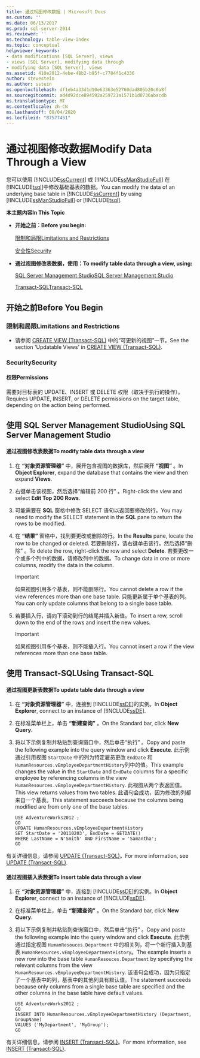```yaml
---
title: 通过视图修改数据 | Microsoft Docs
ms.custom: ''
ms.date: 06/13/2017
ms.prod: sql-server-2014
ms.reviewer: ''
ms.technology: table-view-index
ms.topic: conceptual
helpviewer_keywords:
- data modifications [SQL Server], views
- views [SQL Server], modifying data through
- modifying data [SQL Server], views
ms.assetid: 410e2812-4ebe-48b2-b95f-c7784f1c4336
author: stevestein
ms.author: sstein
ms.openlocfilehash: df1eb4a33d1d10e63363e52760dad805b20c0a8f
ms.sourcegitcommit: ad4d92dce894592a259721a1571b1d8736abacdb
ms.translationtype: MT
ms.contentlocale: zh-CN
ms.lasthandoff: 08/04/2020
ms.locfileid: "87577451"
---
```

# <a name="modify-data-through-a-view"></a><span data-ttu-id="3b8d0-102">通过视图修改数据</span><span class="sxs-lookup"><span data-stu-id="3b8d0-102">Modify Data Through a View</span></span>
  <span data-ttu-id="3b8d0-103">您可以使用 [!INCLUDE[ssCurrent](../../includes/sscurrent-md.md)] 或 [!INCLUDE[ssManStudioFull](../../includes/ssmanstudiofull-md.md)] 在 [!INCLUDE[tsql](../../includes/tsql-md.md)]中修改基础基表的数据。</span><span class="sxs-lookup"><span data-stu-id="3b8d0-103">You can modify the data of an underlying base table in [!INCLUDE[ssCurrent](../../includes/sscurrent-md.md)] by using [!INCLUDE[ssManStudioFull](../../includes/ssmanstudiofull-md.md)] or [!INCLUDE[tsql](../../includes/tsql-md.md)].</span></span>  
  
 <span data-ttu-id="3b8d0-104">**本主题内容**</span><span class="sxs-lookup"><span data-stu-id="3b8d0-104">**In This Topic**</span></span>  
  
-   <span data-ttu-id="3b8d0-105">**开始之前：**</span><span class="sxs-lookup"><span data-stu-id="3b8d0-105">**Before you begin:**</span></span>  
  
     [<span data-ttu-id="3b8d0-106">限制和局限</span><span class="sxs-lookup"><span data-stu-id="3b8d0-106">Limitations and Restrictions</span></span>](#Restrictions)  
  
     [<span data-ttu-id="3b8d0-107">安全性</span><span class="sxs-lookup"><span data-stu-id="3b8d0-107">Security</span></span>](#Security)  
  
-   <span data-ttu-id="3b8d0-108">**通过视图修改表数据，使用：**</span><span class="sxs-lookup"><span data-stu-id="3b8d0-108">**To modify table data through a view, using:**</span></span>  
  
     [<span data-ttu-id="3b8d0-109">SQL Server Management Studio</span><span class="sxs-lookup"><span data-stu-id="3b8d0-109">SQL Server Management Studio</span></span>](#SSMSProcedure)  
  
     [<span data-ttu-id="3b8d0-110">Transact-SQL</span><span class="sxs-lookup"><span data-stu-id="3b8d0-110">Transact-SQL</span></span>](#TsqlProcedure)  
  
##  <a name="before-you-begin"></a><a name="BeforeYouBegin"></a> <span data-ttu-id="3b8d0-111">开始之前</span><span class="sxs-lookup"><span data-stu-id="3b8d0-111">Before You Begin</span></span>  
  
###  <a name="limitations-and-restrictions"></a><a name="Restrictions"></a> <span data-ttu-id="3b8d0-112">限制和局限</span><span class="sxs-lookup"><span data-stu-id="3b8d0-112">Limitations and Restrictions</span></span>  
  
-   <span data-ttu-id="3b8d0-113">请参阅 [CREATE VIEW (Transact-SQL)](/sql/t-sql/statements/create-view-transact-sql) 中的“可更新的视图”一节。</span><span class="sxs-lookup"><span data-stu-id="3b8d0-113">See the section 'Updatable Views' in [CREATE VIEW &#40;Transact-SQL&#41;](/sql/t-sql/statements/create-view-transact-sql).</span></span>  
  
###  <a name="security"></a><a name="Security"></a> <span data-ttu-id="3b8d0-114">Security</span><span class="sxs-lookup"><span data-stu-id="3b8d0-114">Security</span></span>  
  
####  <a name="permissions"></a><a name="Permissions"></a> <span data-ttu-id="3b8d0-115">权限</span><span class="sxs-lookup"><span data-stu-id="3b8d0-115">Permissions</span></span>  
 <span data-ttu-id="3b8d0-116">需要对目标表的 UPDATE、INSERT 或 DELETE 权限（取决于执行的操作）。</span><span class="sxs-lookup"><span data-stu-id="3b8d0-116">Requires UPDATE, INSERT, or DELETE permissions on the target table, depending on the action being performed.</span></span>  
  
##  <a name="using-sql-server-management-studio"></a><a name="SSMSProcedure"></a> <span data-ttu-id="3b8d0-117">使用 SQL Server Management Studio</span><span class="sxs-lookup"><span data-stu-id="3b8d0-117">Using SQL Server Management Studio</span></span>  
  
#### <a name="to-modify-table-data-through-a-view"></a><span data-ttu-id="3b8d0-118">通过视图修改表数据</span><span class="sxs-lookup"><span data-stu-id="3b8d0-118">To modify table data through a view</span></span>  
  
1.  <span data-ttu-id="3b8d0-119">在 **“对象资源管理器”** 中，展开包含视图的数据库，然后展开 **“视图”** 。</span><span class="sxs-lookup"><span data-stu-id="3b8d0-119">In **Object Explorer**, expand the database that contains the view and then expand **Views**.</span></span>  
  
2.  <span data-ttu-id="3b8d0-120">右键单击该视图，然后选择“编辑前 200 行”  。</span><span class="sxs-lookup"><span data-stu-id="3b8d0-120">Right-click the view and select **Edit Top 200 Rows**.</span></span>  
  
3.  <span data-ttu-id="3b8d0-121">可能需要在 **SQL** 窗格中修改 SELECT 语句以返回要修改的行。</span><span class="sxs-lookup"><span data-stu-id="3b8d0-121">You may need to modify the SELECT statement in the **SQL** pane to return the rows to be modified.</span></span>  
  
4.  <span data-ttu-id="3b8d0-122">在 **“结果”** 窗格中，找到要更改或删除的行。</span><span class="sxs-lookup"><span data-stu-id="3b8d0-122">In the **Results** pane, locate the row to be changed or deleted.</span></span> <span data-ttu-id="3b8d0-123">若要删除行，请右键单击该行，然后选择“删除”  。</span><span class="sxs-lookup"><span data-stu-id="3b8d0-123">To delete the row, right-click the row and select **Delete**.</span></span> <span data-ttu-id="3b8d0-124">若要更改一个或多个列中的数据，请修改列中的数据。</span><span class="sxs-lookup"><span data-stu-id="3b8d0-124">To change data in one or more columns, modify the data in the column.</span></span>  
  
    > [!IMPORTANT]  
    >  <span data-ttu-id="3b8d0-125">如果视图引用多个基表，则不能删除行。</span><span class="sxs-lookup"><span data-stu-id="3b8d0-125">You cannot delete a row if the view references more than one base table.</span></span> <span data-ttu-id="3b8d0-126">只能更新属于单个基表的列。</span><span class="sxs-lookup"><span data-stu-id="3b8d0-126">You can only update columns that belong to a single base table.</span></span>  
  
5.  <span data-ttu-id="3b8d0-127">若要插入行，请向下滚动到行的结尾并插入新值。</span><span class="sxs-lookup"><span data-stu-id="3b8d0-127">To insert a row, scroll down to the end of the rows and insert the new values.</span></span>  
  
    > [!IMPORTANT]  
    >  <span data-ttu-id="3b8d0-128">如果视图引用多个基表，则不能插入行。</span><span class="sxs-lookup"><span data-stu-id="3b8d0-128">You cannot insert a row if the view references more than one base table.</span></span>  
  
##  <a name="using-transact-sql"></a><a name="TsqlProcedure"></a> <span data-ttu-id="3b8d0-129">使用 Transact-SQL</span><span class="sxs-lookup"><span data-stu-id="3b8d0-129">Using Transact-SQL</span></span>  
  
#### <a name="to-update-table-data-through-a-view"></a><span data-ttu-id="3b8d0-130">通过视图更新表数据</span><span class="sxs-lookup"><span data-stu-id="3b8d0-130">To update table data through a view</span></span>  
  
1.  <span data-ttu-id="3b8d0-131">在 **“对象资源管理器”** 中，连接到 [!INCLUDE[ssDE](../../../includes/ssde-md.md)]的实例。</span><span class="sxs-lookup"><span data-stu-id="3b8d0-131">In **Object Explorer**, connect to an instance of [!INCLUDE[ssDE](../../../includes/ssde-md.md)].</span></span>  
  
2.  <span data-ttu-id="3b8d0-132">在标准菜单栏上，单击 **“新建查询”** 。</span><span class="sxs-lookup"><span data-stu-id="3b8d0-132">On the Standard bar, click **New Query**.</span></span>  
  
3.  <span data-ttu-id="3b8d0-133">将以下示例复制并粘贴到查询窗口中，然后单击“执行”  。</span><span class="sxs-lookup"><span data-stu-id="3b8d0-133">Copy and paste the following example into the query window and click **Execute**.</span></span> <span data-ttu-id="3b8d0-134">此示例通过引用视图 `StartDate` 中的列为特定雇员更改 `EndDate` 和 `HumanResources.vEmployeeDepartmentHistory`列中的值。</span><span class="sxs-lookup"><span data-stu-id="3b8d0-134">This example changes the value in the `StartDate` and `EndDate` columns for a specific employee by referencing columns in the view `HumanResources.vEmployeeDepartmentHistory`.</span></span> <span data-ttu-id="3b8d0-135">此视图从两个表返回值。</span><span class="sxs-lookup"><span data-stu-id="3b8d0-135">This view returns values from two tables.</span></span> <span data-ttu-id="3b8d0-136">此语句会成功，因为修改的列都来自一个基表。</span><span class="sxs-lookup"><span data-stu-id="3b8d0-136">This statement succeeds because the columns being modified are from only one of the base tables.</span></span>  
  
    ```  
    USE AdventureWorks2012 ;   
    GO  
    UPDATE HumanResources.vEmployeeDepartmentHistory  
    SET StartDate = '20110203', EndDate = GETDATE()   
    WHERE LastName = N'Smith' AND FirstName = 'Samantha';   
    GO  
    ```  
  
 <span data-ttu-id="3b8d0-137">有关详细信息，请参阅 [UPDATE (Transact-SQL)](/sql/t-sql/queries/update-transact-sql)。</span><span class="sxs-lookup"><span data-stu-id="3b8d0-137">For more information, see [UPDATE &#40;Transact-SQL&#41;](/sql/t-sql/queries/update-transact-sql).</span></span>  
  
#### <a name="to-insert-table-data-through-a-view"></a><span data-ttu-id="3b8d0-138">通过视图插入表数据</span><span class="sxs-lookup"><span data-stu-id="3b8d0-138">To insert table data through a view</span></span>  
  
1.  <span data-ttu-id="3b8d0-139">在 **“对象资源管理器”** 中，连接到 [!INCLUDE[ssDE](../../../includes/ssde-md.md)]的实例。</span><span class="sxs-lookup"><span data-stu-id="3b8d0-139">In **Object Explorer**, connect to an instance of [!INCLUDE[ssDE](../../../includes/ssde-md.md)].</span></span>  
  
2.  <span data-ttu-id="3b8d0-140">在标准菜单栏上，单击 **“新建查询”** 。</span><span class="sxs-lookup"><span data-stu-id="3b8d0-140">On the Standard bar, click **New Query**.</span></span>  
  
3.  <span data-ttu-id="3b8d0-141">将以下示例复制并粘贴到查询窗口中，然后单击“执行”  。</span><span class="sxs-lookup"><span data-stu-id="3b8d0-141">Copy and paste the following example into the query window and click **Execute**.</span></span> <span data-ttu-id="3b8d0-142">此示例通过指定视图 `HumanResouces.Department` 中的相关列，将一个新行插入到基表 `HumanResources.vEmployeeDepartmentHistory`。</span><span class="sxs-lookup"><span data-stu-id="3b8d0-142">The example inserts a new row into the base table `HumanResouces.Department` by specifying the relevant columns from the view `HumanResources.vEmployeeDepartmentHistory`.</span></span> <span data-ttu-id="3b8d0-143">该语句会成功，因为只指定了一个基表中的列，基表中的其他列具有默认值。</span><span class="sxs-lookup"><span data-stu-id="3b8d0-143">The statement succeeds because only columns from a single base table are specified and the other columns in the base table have default values.</span></span>  
  
    ```  
    USE AdventureWorks2012 ;  
    GO  
    INSERT INTO HumanResources.vEmployeeDepartmentHistory (Department, GroupName)   
    VALUES ('MyDepartment', 'MyGroup');   
    GO  
    ```  
  
 <span data-ttu-id="3b8d0-144">有关详细信息，请参阅 [INSERT (Transact-SQL)](/sql/t-sql/statements/insert-transact-sql)。</span><span class="sxs-lookup"><span data-stu-id="3b8d0-144">For more information, see [INSERT &#40;Transact-SQL&#41;](/sql/t-sql/statements/insert-transact-sql).</span></span>  
  
  
